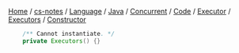 [Home](https://mengxianbin.github.io) /
[cs-notes](https://mengxianbin.github.io/cs-notes/content) /
[Language](https://mengxianbin.github.io/cs-notes/content/Language) /
[Java](https://mengxianbin.github.io/cs-notes/content/Language/Java) /
[Concurrent](https://mengxianbin.github.io/cs-notes/content/Language/Java/Concurrent) /
[Code](https://mengxianbin.github.io/cs-notes/content/Language/Java/Concurrent/Code) /
[Executor](https://mengxianbin.github.io/cs-notes/content/Language/Java/Concurrent/Code/Executor) /
[Executors](https://mengxianbin.github.io/cs-notes/content/Language/Java/Concurrent/Code/Executor/Executors) /
[Constructor](https://mengxianbin.github.io/cs-notes/content/Language/Java/Concurrent/Code/Executor/Executors/Constructor)

```java
    /** Cannot instantiate. */
    private Executors() {}
```